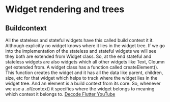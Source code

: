 # Widget rendering and trees

## Buildcontext

All the stateless and stateful widgets have this called build context it it. Although explicitly no widget knows where it lies in the widget tree. If we go into the implementation of the stateless and stateful widgets we will see they both are extended from Widget class. So, at the end stateful and stateless widgets are also widgets which all other widgets like Text, Cloumn get extended from. A widget class has a function called createElement(). This function creates the widget and it has all the data like parent, children, size, etc for that widget which helps to track where the widget lies in the widget tree. And an element is a build context from its core. So, whenever we use a .of(context) it specifies where the widget belongs to meaning which context it belongs to. [Decode Flutter YouTube](<https://www.youtube.com/watch?v=rIaaH87z1-g>)
